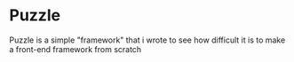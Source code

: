 # Puzzle
Puzzle is a simple "framework" that i wrote to see how difficult it is to make a front-end framework from scratch 
